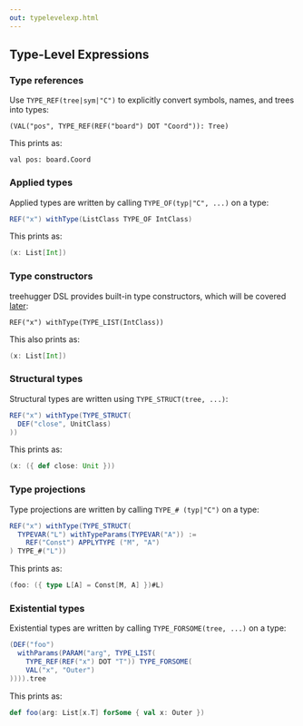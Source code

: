 ```yaml
---
out: typelevelexp.html
---
```


  [1]: stdtypcon.html

Type-Level Expressions
----------------------

### Type references

Use `TYPE_REF(tree|sym|"C")` to explicitly convert symbols, names, and trees into types:

```
(VAL("pos", TYPE_REF(REF("board") DOT "Coord")): Tree)
```

This prints as:

```
val pos: board.Coord
```

### Applied types

Applied types are written by calling `TYPE_OF(typ|"C", ...)` on a type:

```scala
REF("x") withType(ListClass TYPE_OF IntClass)
```

This prints as:

```scala
(x: List[Int])
```

### Type constructors

treehugger DSL provides built-in type constructors, which will be covered [later][1]:

```
REF("x") withType(TYPE_LIST(IntClass))
```

This also prints as:

```scala
(x: List[Int])
```


### Structural types

Structural types are written using `TYPE_STRUCT(tree, ...)`:

```scala
REF("x") withType(TYPE_STRUCT(
  DEF("close", UnitClass)
))
```

This prints as:

```scala
(x: ({ def close: Unit }))
```

### Type projections

Type projections are written by calling `TYPE_# (typ|"C")` on a type:

```scala
REF("x") withType(TYPE_STRUCT(
  TYPEVAR("L") withTypeParams(TYPEVAR("A")) :=
    REF("Const") APPLYTYPE ("M", "A")
) TYPE_#("L"))
```

This prints as:

```scala
(foo: ({ type L[A] = Const[M, A] })#L)
```

### Existential types

Existential types are written by calling `TYPE_FORSOME(tree, ...)` on a type:

```scala
(DEF("foo")
  withParams(PARAM("arg", TYPE_LIST(
    TYPE_REF(REF("x") DOT "T")) TYPE_FORSOME(
    VAL("x", "Outer")
)))).tree
```

This prints as:

```scala
def foo(arg: List[x.T] forSome { val x: Outer })
```

